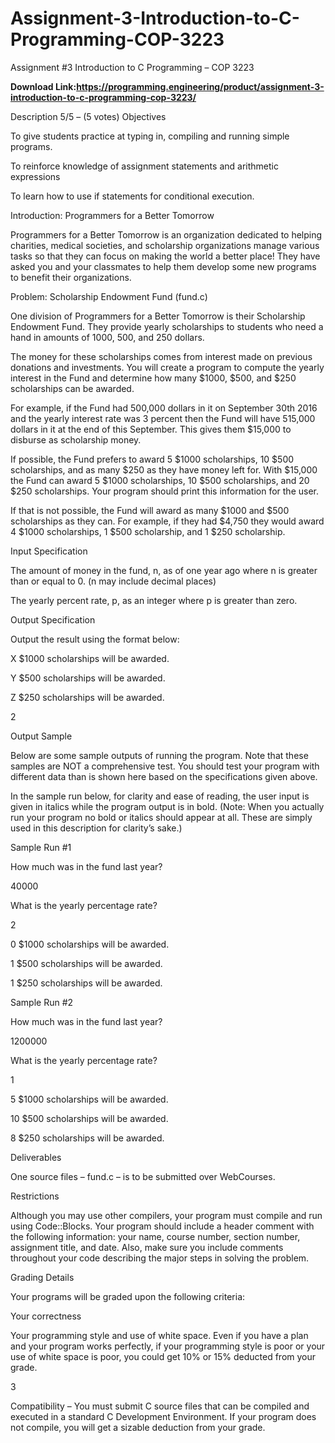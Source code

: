 # Assignment-3-Introduction-to-C-Programming-COP-3223
Assignment #3 Introduction to C Programming – COP 3223

**Download Link:https://programming.engineering/product/assignment-3-introduction-to-c-programming-cop-3223/**

Description
5/5 – (5 votes)
Objectives

To give students practice at typing in, compiling and running simple programs.

To reinforce knowledge of assignment statements and arithmetic expressions

To learn how to use if statements for conditional execution.

Introduction: Programmers for a Better Tomorrow

Programmers for a Better Tomorrow is an organization dedicated to helping charities, medical societies, and scholarship organizations manage various tasks so that they can focus on making the world a better place! They have asked you and your classmates to help them develop some new programs to benefit their organizations.

Problem: Scholarship Endowment Fund (fund.c)

One division of Programmers for a Better Tomorrow is their Scholarship Endowment Fund. They provide yearly scholarships to students who need a hand in amounts of 1000, 500, and 250 dollars.

The money for these scholarships comes from interest made on previous donations and investments. You will create a program to compute the yearly interest in the Fund and determine how many $1000, $500, and $250 scholarships can be awarded.

For example, if the Fund had 500,000 dollars in it on September 30th 2016 and the yearly interest rate was 3 percent then the Fund will have 515,000 dollars in it at the end of this September. This gives them $15,000 to disburse as scholarship money.

If possible, the Fund prefers to award 5 $1000 scholarships, 10 $500 scholarships, and as many $250 as they have money left for. With $15,000 the Fund can award 5 $1000 scholarships, 10 $500 scholarships, and 20 $250 scholarships. Your program should print this information for the user.

If that is not possible, the Fund will award as many $1000 and $500 scholarships as they can. For example, if they had $4,750 they would award 4 $1000 scholarships, 1 $500 scholarship, and 1 $250 scholarship.

Input Specification

The amount of money in the fund, n, as of one year ago where n is greater than or equal to 0. (n may include decimal places)

The yearly percent rate, p, as an integer where p is greater than zero.

Output Specification

Output the result using the format below:

X $1000 scholarships will be awarded.

Y $500 scholarships will be awarded.

Z $250 scholarships will be awarded.

2

Output Sample

Below are some sample outputs of running the program. Note that these samples are NOT a comprehensive test. You should test your program with different data than is shown here based on the specifications given above.

In the sample run below, for clarity and ease of reading, the user input is given in italics while the program output is in bold. (Note: When you actually run your program no bold or italics should appear at all. These are simply used in this description for clarity’s sake.)

Sample Run #1

How much was in the fund last year?

40000

What is the yearly percentage rate?

2

0 $1000 scholarships will be awarded.

1 $500 scholarships will be awarded.

1 $250 scholarships will be awarded.

Sample Run #2

How much was in the fund last year?

1200000

What is the yearly percentage rate?

1

5 $1000 scholarships will be awarded.

10 $500 scholarships will be awarded.

8 $250 scholarships will be awarded.

Deliverables

One source files – fund.c – is to be submitted over WebCourses.

Restrictions

Although you may use other compilers, your program must compile and run using Code::Blocks. Your program should include a header comment with the following information: your name, course number, section number, assignment title, and date. Also, make sure you include comments throughout your code describing the major steps in solving the problem.

Grading Details

Your programs will be graded upon the following criteria:

Your correctness

Your programming style and use of white space. Even if you have a plan and your program works perfectly, if your programming style is poor or your use of white space is poor, you could get 10% or 15% deducted from your grade.

3

Compatibility – You must submit C source files that can be compiled and executed in a standard C Development Environment. If your program does not compile, you will get a sizable deduction from your grade.
